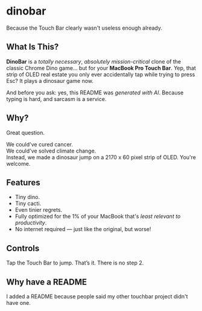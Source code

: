 # dinobar

Because the Touch Bar clearly wasn't useless enough already.

## What Is This?

**DinoBar** is a _totally necessary_, _absolutely mission-critical_ clone of the classic Chrome Dino game... but for your **MacBook Pro Touch Bar**. Yep, that strip of OLED real estate you only ever accidentally tap while trying to press Esc? It plays a dinosaur game now.

And before you ask: yes, this README was _generated with AI_. Because typing is hard, and sarcasm is a service.

## Why?

Great question.

We could've cured cancer.  
We could've solved climate change.  
Instead, we made a dinosaur jump on a 2170 x 60 pixel strip of OLED. You're welcome.

## Features

- Tiny dino.
- Tiny cacti.
- Even tinier regrets.
- Fully optimized for the 1% of your MacBook that's _least relevant to productivity_.
- No internet required — just like the original, but worse!

## Controls

Tap the Touch Bar to jump.
That’s it. There is no step 2.

## Why have a README

I added a README because people said my other touchbar project didn't have one.
